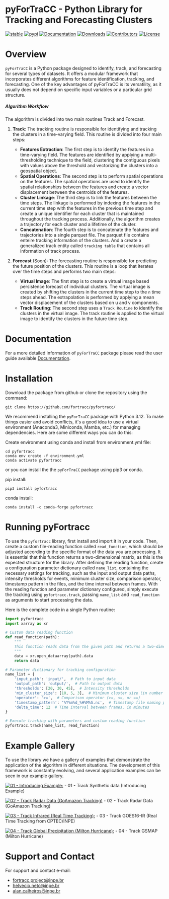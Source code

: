 pyForTraCC - Python Library for Tracking and Forecasting Clusters
=====================================================================
<!-- badges: start -->
[![stable](https://img.shields.io/badge/docs-stable-blue.svg)](https://pyfortracc.readthedocs.io)
[![pypi](https://badge.fury.io/py/pyfortracc.svg)](https://pypi.python.org/pypi/pyfortracc)
[![Documentation](https://readthedocs.org/projects/pyfortracc/badge/?version=latest)](https://pyfortracc.readthedocs.io/)
[![Downloads](https://img.shields.io/pypi/dm/pyfortracc.svg)](https://pypi.python.org/pypi/pyfortracc)
[![Contributors](https://img.shields.io/github/contributors/fortracc-project/pyfortracc.svg)](https://github.com/fortracc/pyfortracc/graphs/contributors)
[![License](https://img.shields.io/pypi/l/pyfortracc.svg)](https://github.com/fortracc/pyfortracc/blob/main/LICENSE)
<!-- badges: end -->

Overview
=====================================================================

`pyForTraCC` is a Python package designed to identify, track, and forecasting for several types of datasets. It offers a modular framework that incorporates different algorithms for feature identification, tracking, and forecasting. One of the key advantages of pyForTraCC is its versatility, as it usually does not depend on specific input variables or a particular grid structure.

##### Algorithm Workflow

The algorithm is divided into two main routines Track and Forecast. 

1. **Track**: The tracking routine is responsible for identifying and tracking the clusters in a time-varying field. This routine is divided into four main steps: 
	  - **Features Extraction**: The first step is to identify the features in a time-varying field. The features are identified by applying a multi-thresholding technique to the field, clustering the contiguous pixels with values above the threshold and vectorizing the clusters into a geospatial object.
	  - **Spatial Operations**: The second step is to perform spatial operations on the features. The spatial operations are used to identify the spatial relationships between the features and create a vector displacement between the centroids of the features.
	  - **Cluster Linkage**: The third step is to link the features between the time steps. The linkage is performed by indexing the features in the current time step with the features in the previous time step and create a unique identifier for each cluster that is maintained throughout the tracking process. Additionally, the algorithm creates a trajectory for each cluster and a lifetime of the cluster.
 	 - **Concatenation**: The fourth step is to concatenate the features and trajectories into a single parquet file. The parquet file contains enteire tracking information of the clusters. And a create a generalized track entity called `tracking table` that contains all information of track process.

2. **Forecast** (Soon): The forecasting routine is responsible for predicting the future position of the clusters. This routine is a loop that iterates over the time steps and performs two main steps:
  	- **Virtual Image**: The first step is to create a virtual image based persistence forecast of individual clusters. The virtual image is created by shifting the clusters in the current time step to the `n` time steps ahead. The extrapolation is performed by applying a mean vector displacement of the clusters based on u and v components.
  	- **Track Routing**: The second step uses a `Track Routine` to identify the clusters in the virtual image. The track routine is applied to the virtual image to identify the clusters in the future time step.  


Documentation
=====================================================================
For a more detailed information of `pyForTraCC` package please read the user guide available [Documentation](https://pyfortracc.readthedocs.io/).


Installation
=====================================================================
Download the package from github or clone the repository using the command:

    git clone https://github.com/fortracc/pyfortracc/

We recommend installing the `pyForTraCC` package with Python 3.12. To make things easier and avoid conflicts, 
it's a good idea to use a virtual environment (Anaconda3, Miniconda, Mamba, etc.) for managing dependencies. 
Here are some different ways you can do this:

Create environment using conda and install from environment.yml file:
	
	cd pyfortracc
	conda env create -f environment.yml
	conda activate pyfortracc

 or you can install the the `pyForTraCC` package using pip3 or conda.

 pip install:

 	pip3 install pyfortracc

 conda install:
  
  	conda install -c conda-forge pyfortracc

Running pyFortracc
=====================================================================
To use the `pyfortracc` library, first install and import it in your code. Then, create a custom file-reading function called `read_function`, which should be adjusted according to the specific format of the data you are processing. It is essential that this function returns a two-dimensional matrix, as this is the expected structure for the library. After defining the reading function, create a configuration parameter dictionary called `name_list`, containing the necessary settings for tracking, such as the input and output data paths, intensity thresholds for events, minimum cluster size, comparison operator, timestamp pattern in the files, and the time interval between frames. With the reading function and parameter dictionary configured, simply execute the tracking using `pyfortracc.track`, passing `name_list` and `read_function` as arguments to start processing the data.

Here is the complete code in a single Python routine:

```python
import pyfortracc
import xarray as xr

# Custom data reading function
def read_function(path):
    """
    This function reads data from the given path and returns a two-dimensional matrix.
    """
    data = xr.open_dataarray(path).data
    return data

# Parameter dictionary for tracking configuration
name_list = {
    'input_path': 'input/',  # Path to input data
    'output_path': 'output/',  # Path to output data
    'thresholds': [20, 30, 45],  # Intensity thresholds
    'min_cluster_size': [10, 5, 3],  # Minimum cluster size (in number of points)
    'operator': '>=',  # Comparison operator (>=, <=, or ==)
    'timestamp_pattern': '%Y%m%d_%H%M%S.nc',  # Timestamp file naming pattern
    'delta_time': 12  # Time interval between frames, in minutes
}

# Execute tracking with parameters and custom reading function
pyfortracc.track(name_list, read_function)
```

Example Gallery
=====================================================================
To use the library we have a gallery of examples that demonstrate the application of the algorithm in different situations.
The development of this framework is constantly evolving, and several application examples can be seen in our example gallery.

[![01 - Introducing Example:](https://colab.research.google.com/assets/colab-badge.svg)](https://colab.research.google.com/github/fortracc/pyfortracc/blob/main/examples/01_Introducing_Example/01_Introducing-pyFortraCC.ipynb) - 01 - Track Synthetic data (Introducing Example) 

[![02 - Track Radar Data (GoAmazon Tracking)](https://colab.research.google.com/assets/colab-badge.svg)](https://colab.research.google.com/github/fortracc/pyfortracc/blob/main/examples/02_Track-Radar-Data/02_Track-Radar-Dataset.ipynb) - 02 - Track Radar Data (GoAmazon Tracking)

[![03 - Track Infrared (Real Time Tracking):](https://colab.research.google.com/assets/colab-badge.svg)](https://colab.research.google.com/github/fortracc/pyfortracc/blob/main/examples/03_Track-Infrared-Dataset/03_Track-Infrared-Dataset.ipynb) - 03 - Track GOES16-IR (Real Time Tracking from CPTEC/INPE)

[![04 - Track Global Precipitation (Milton Hurricane):](https://colab.research.google.com/assets/colab-badge.svg)](https://colab.research.google.com/github/fortracc/pyfortracc/blob/main/examples/04_Track-Global-Precipitation-EDA/04_Track-Global-Precipitation.ipynb) - 04 - Track GSMAP (Milton Hurricane)

Support and Contact
=====================================================================
For support and contact e-mail:
- fortracc.project@inpe.br
- helvecio.neto@inpe.br
- alan.calheiros@inpe.br
